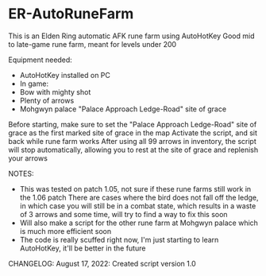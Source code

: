 # ER-AutoRuneFarm
This is an Elden Ring automatic AFK rune farm using AutoHotKey
Good mid to late-game rune farm, meant for levels under 200

Equipment needed:
- AutoHotKey installed on PC
- In game:
- Bow with mighty shot
- Plenty of arrows
- Mohgwyn palace "Palace Approach Ledge-Road" site of grace

Before starting, make sure to set the "Palace Approach Ledge-Road" site of grace as the first marked site of grace in the map
Activate the script, and sit back while rune farm works
After using all 99 arrows in inventory, the script will stop automatically, allowing you to rest at the site of grace and replenish your arrows

NOTES:
- This was tested on patch 1.05, not sure if these rune farms still work in the 1.06 patch
There are cases where the bird does not fall off the ledge, in which case you will still be in a combat state, which results in a waste of 3 arrows and some time, will try to find a way to fix this soon
- Will also make a script for the other rune farm at Mohgwyn palace which is much more efficient soon
- The code is really scuffed right now, I'm just starting to learn AutoHotKey, it'll be better in the future

CHANGELOG:
August 17, 2022: Created script version 1.0
